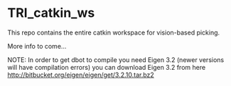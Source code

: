 # TRI_catkin_ws
This repo contains the entire catkin workspace for vision-based picking. 

More info to come...


NOTE:
In order to get dbot to compile you need Eigen 3.2 (newer versions will have compilation errors)
you can download Eigen 3.2 from here http://bitbucket.org/eigen/eigen/get/3.2.10.tar.bz2


